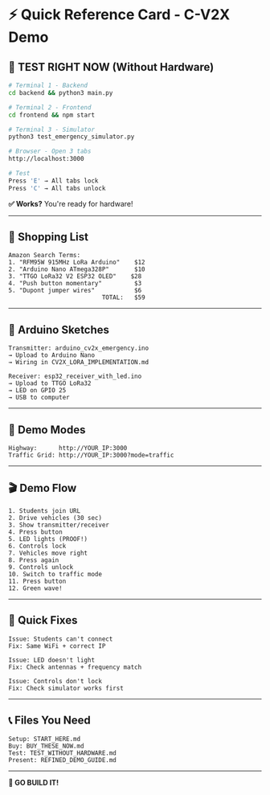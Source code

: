 # ⚡ Quick Reference Card - C-V2X Demo

## **🧪 TEST RIGHT NOW (Without Hardware)**

```bash
# Terminal 1 - Backend
cd backend && python3 main.py

# Terminal 2 - Frontend
cd frontend && npm start

# Terminal 3 - Simulator
python3 test_emergency_simulator.py

# Browser - Open 3 tabs
http://localhost:3000

# Test
Press 'E' → All tabs lock
Press 'C' → All tabs unlock
```

**✅ Works?** You're ready for hardware!

---

## 🛒 **Shopping List**

```
Amazon Search Terms:
1. "RFM95W 915MHz LoRa Arduino"    $12
2. "Arduino Nano ATmega328P"       $10
3. "TTGO LoRa32 V2 ESP32 OLED"    $28
4. "Push button momentary"         $3
5. "Dupont jumper wires"           $6
                          TOTAL:   $59
```

---

## 📡 **Arduino Sketches**

```
Transmitter: arduino_cv2x_emergency.ino
→ Upload to Arduino Nano
→ Wiring in CV2X_LORA_IMPLEMENTATION.md

Receiver: esp32_receiver_with_led.ino
→ Upload to TTGO LoRa32
→ LED on GPIO 25
→ USB to computer
```

---

## 🎯 **Demo Modes**

```
Highway:      http://YOUR_IP:3000
Traffic Grid: http://YOUR_IP:3000?mode=traffic
```

---

## 🎬 **Demo Flow**

```
1. Students join URL
2. Drive vehicles (30 sec)
3. Show transmitter/receiver
4. Press button
5. LED lights (PROOF!)
6. Controls lock
7. Vehicles move right
8. Press again
9. Controls unlock
10. Switch to traffic mode
11. Press button
12. Green wave!
```

---

## 🐛 **Quick Fixes**

```
Issue: Students can't connect
Fix: Same WiFi + correct IP

Issue: LED doesn't light
Fix: Check antennas + frequency match

Issue: Controls don't lock
Fix: Check simulator works first
```

---

## 📞 **Files You Need**

```
Setup: START_HERE.md
Buy: BUY_THESE_NOW.md
Test: TEST_WITHOUT_HARDWARE.md
Present: REFINED_DEMO_GUIDE.md
```

---

**🚀 GO BUILD IT!**


